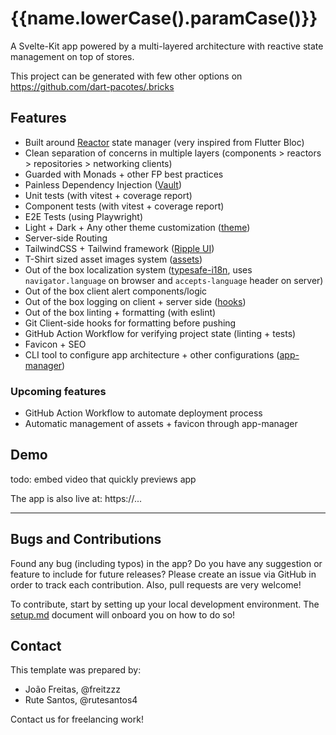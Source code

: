 # {{name.lowerCase().paramCase()}}

A Svelte-Kit app powered by a multi-layered architecture with reactive state management on top of stores.

This project can be generated with few other options on https://github.com/dart-pacotes/.bricks

## Features

- Built around [Reactor](https://github.com/web-pacotes/reactor) state manager (very inspired from Flutter Bloc)
- Clean separation of concerns in multiple layers (components > reactors > repositories > networking clients)
- Guarded with Monads + other FP best practices
- Painless Dependency Injection ([Vault](src/lib/core/vault.ts))
- Unit tests (with vitest + coverage report)
- Component tests (with vitest + coverage report)
- E2E Tests (using Playwright)
- Light + Dark + Any other theme customization ([theme](src/lib/presentation/components/util/theme/))
- Server-side Routing
- TailwindCSS + Tailwind framework ([Ripple UI](https://www.ripple-ui.com/))
- T-Shirt sized asset images system ([assets](src/lib/presentation/components/assets/))
- Out of the box localization system ([typesafe-i18n](src/i18n/), uses `navigator.language` on browser and `accepts-language` header on server)
- Out of the box client alert components/logic
- Out of the box logging on client + server side ([hooks](src))
- Out of the box linting + formatting (with eslint)
- Git Client-side hooks for formatting before pushing
- GitHub Action Workflow for verifying project state (linting + tests)
- Favicon + SEO
- CLI tool to configure app architecture + other configurations ([app-manager](tools/app-manager/))

### Upcoming features

- GitHub Action Workflow to automate deployment process
- Automatic management of assets + favicon through app-manager

## Demo

todo: embed video that quickly previews app

The app is also live at: https://...

---

## Bugs and Contributions

Found any bug (including typos) in the app? Do you have any suggestion
or feature to include for future releases? Please create an issue via
GitHub in order to track each contribution. Also, pull requests are very
welcome!

To contribute, start by setting up your local development environment. The [setup.md](setup.md) document will onboard you on how to do so!

## Contact

This template was prepared by:

- João Freitas, @freitzzz
- Rute Santos, @rutesantos4

Contact us for freelancing work!
